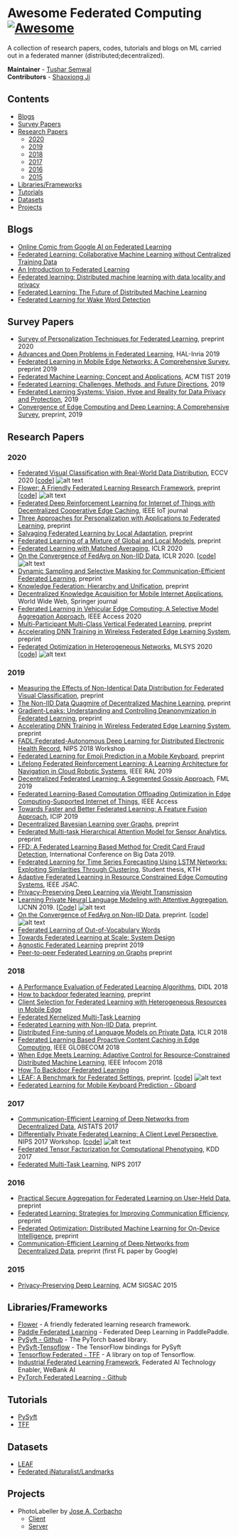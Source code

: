 # Awesome Federated Computing [![Awesome](https://cdn.rawgit.com/sindresorhus/awesome/d7305f38d29fed78fa85652e3a63e154dd8e8829/media/badge.svg)](https://github.com/sindresorhus/awesome)
A collection of research papers, codes, tutorials and blogs on ML carried out in a federated manner (distributed;decentralized).

**Maintainer** - [Tushar Semwal](https://github.com/tushar-semwal)  
**Contributors** - [Shaoxiong Ji](https://shaoxiongji.github.io)


## Contents
  - [Blogs](#blogs)
  - [Survey Papers](#survey-papers)
  - [Research Papers](#research-papers)
    - [2020](#2020)
    - [2019](#2019)
    - [2018](#2018)
    - [2017](#2017)
    - [2016](#2016)
    - [2015](#2015)
  - [Libraries/Frameworks](#librariesframeworks)
  - [Tutorials](#tutorials)
  - [Datasets](#datasets)
  - [Projects](#projects)

## Blogs
* [Online Comic from Google AI on Federated Learning](https://federated.withgoogle.com/)
* [Federated Learning: Collaborative Machine Learning without Centralized Training Data](https://ai.googleblog.com/2017/04/federated-learning-collaborative.html)
* [An Introduction to Federated Learning](http://vision.cloudera.com/an-introduction-to-federated-learning/)
* [Federated learning: Distributed machine learning with data locality and privacy](https://blog.fastforwardlabs.com/2018/11/14/federated-learning.html)
* [Federated Learning: The Future of Distributed Machine Learning](https://medium.com/syncedreview/federated-learning-the-future-of-distributed-machine-learning-eec95242d897)
* [Federated Learning for Wake Word Detection](https://medium.com/snips-ai/federated-learning-for-wake-word-detection-c8b8c5cdd2c5)

## Survey Papers
* [Survey of Personalization Techniques for Federated Learning](https://arxiv.org/pdf/2003.08673.pdf), preprint 2020
* [Advances and Open Problems in Federated Learning](https://hal.inria.fr/hal-02406503/document), HAL-Inria 2019
* [Federated Learning in Mobile Edge Networks: A Comprehensive Survey](https://arxiv.org/abs/1909.11875), preprint 2019
* [Federated Machine Learning: Concept and Applications](https://dl.acm.org/citation.cfm?id=3298981), ACM TIST 2019
* [Federated Learning: Challenges, Methods, and Future Directions](https://arxiv.org/pdf/1908.07873.pdf), 2019
* [Federated Learning Systems: Vision, Hype and Reality for Data Privacy and Protection](https://arxiv.org/pdf/1907.09693.pdf), 2019
* [Convergence of Edge Computing and Deep Learning: A Comprehensive Survey](https://arxiv.org/pdf/1907.08349.pdf), preprint, 2019
  
## Research Papers
### 2020
* [Federated Visual Classification with Real-World Data Distribution](https://arxiv.org/abs/2003.08082), ECCV 2020 [[code](https://github.com/google-research/google-research/tree/master/federated_vision_datasets)] ![alt text](https://github.com/tushar-semwal/awesome-federated-computing/blob/master/imgs/github-logo-16px.png)
* [Flower: A Friendly Federated Learning Research Framework](https://arxiv.org/abs/2007.14390), preprint [[code](https://flower.dev/)] ![alt text](https://github.com/tushar-semwal/awesome-federated-computing/blob/master/imgs/github-logo-16px.png)
* [Federated Deep Reinforcement Learning for Internet of Things with Decentralized Cooperative Edge Caching](https://doi.org/10.1109/JIOT.2020.2986803), IEEE IoT journal
* [Three Approaches for Personalization with Applications to Federated Learning](https://arxiv.org/abs/2002.10619), preprint
* [Salvaging Federated Learning by Local Adaptation](https://arxiv.org/abs/2002.04758), preprint
* [Federated Learning of a Mixture of Global and Local Models](https://arxiv.org/abs/2002.05516), preprint
* [Federated Learning with Matched Averaging](https://arxiv.org/pdf/2002.06440.pdf), ICLR 2020
* [On the Convergence of FedAvg on Non-IID Data](https://arxiv.org/abs/1907.02189), ICLR 2020. [[code](https://github.com/lx10077/fedavgpy)] ![alt text](https://github.com/tushar-semwal/awesome-federated-computing/blob/master/imgs/github-logo-16px.png)
* [Dynamic Sampling and Selective Masking for Communication-Efficient Federated Learning](https://arxiv.org/abs/2003.09603), preprint
* [Knowledge Federation: Hierarchy and Unification](https://arxiv.org/pdf/2002.01647.pdf), preprint
* [Decentralized Knowledge Acquisition for Mobile Internet Applications](https://link.springer.com/article/10.1007/s11280-019-00775-w), World Wide Web, Springer journal
* [Federated Learning in Vehicular Edge Computing: A Selective Model Aggregation Approach](https://ieeexplore.ieee.org/abstract/document/8964354), IEEE Access 2020  
* [Multi-Participant Multi-Class Vertical Federated Learning](https://arxiv.org/pdf/2001.11154.pdf), preprint
* [Accelerating DNN Training in Wireless Federated Edge Learning System](https://arxiv.org/pdf/1905.09712.pdf), preprint 
* [Federated Optimization in Heterogeneous Networks](https://arxiv.org/abs/1812.06127), MLSYS 2020 [[code](https://github.com/litian96/FedProx)] ![alt text](https://github.com/tushar-semwal/awesome-federated-computing/blob/master/imgs/github-logo-16px.png)

### 2019
* [Measuring the Effects of Non-Identical Data Distribution for Federated Visual Classification](https://arxiv.org/abs/1909.06335), preprint
* [The Non-IID Data Quagmire of Decentralized Machine Learning](https://arxiv.org/abs/1910.00189), preprint
* [Gradient-Leaks: Understanding and Controlling Deanonymization in Federated Learning](https://arxiv.org/abs/1805.05838), preprint
* [Accelerating DNN Training in Wireless Federated Edge Learning System](https://arxiv.org/abs/1905.09712), preprint
* [FADL:Federated-Autonomous Deep Learning for Distributed Electronic Health Record](https://arxiv.org/pdf/1811.11400.pdf), NIPS 2018 Workshop 
* [Federated Learning for Emoji Prediction in a Mobile Keyboard](https://arxiv.org/pdf/1906.04329.pdf), preprint
* [Lifelong Federated Reinforcement Learning: A Learning Architecture for Navigation in Cloud Robotic Systems](https://arxiv.org/abs/1901.06455), IEEE RAL 2019
* [Decentralized Federated Learning: A Segmented Gossip Approach](https://arxiv.org/abs/1908.07782), FML 2019
* [Federated Learning-Based Computation Offloading Optimization in Edge Computing-Supported Internet of Things](https://ieeexplore.ieee.org/document/8728285), IEEE Access
* [Towards Faster and Better Federated Learning: A Feature Fusion Approach](https://ieeexplore.ieee.org/abstract/document/8803001/), ICIP 2019
* [Decentralized Bayesian Learning over Graphs](https://arxiv.org/pdf/1905.10466.pdf), preprint
* [Federated Multi-task Hierarchical Attention Model for Sensor Analytics](https://arxiv.org/pdf/1905.05142.pdf), preprint
* [FFD: A Federated Learning Based Method for Credit Card Fraud Detection](https://link.springer.com/chapter/10.1007/978-3-030-23551-2_2), International Conference on Big Data 2019.
* [Federated Learning for Time Series Forecasting Using LSTM Networks: Exploiting Similarities Through Clustering](http://www.diva-portal.org/smash/record.jsf?pid=diva2%3A1334598&dswid=-6117), Student thesis, KTH
* [Adaptive Federated Learning in Resource Constrained Edge Computing Systems](https://arxiv.org/abs/1804.05271), IEEE JSAC.
* [Privacy-Preserving Deep Learning via Weight Transmission](https://arxiv.org/abs/1809.03272)
* [Learning Private Neural Language Modeling with Attentive Aggregation](https://arxiv.org/pdf/1812.07108), IJCNN 2019. [[Code](https://github.com/shaoxiongji/fed-att)] ![alt text](https://github.com/tushar-semwal/awesome-federated-computing/blob/master/imgs/github-logo-16px.png)
* [On the Convergence of FedAvg on Non-IID Data](https://arxiv.org/abs/1907.02189), preprint. [[code](https://github.com/lx10077/fedavgpy)] ![alt text](https://github.com/tushar-semwal/awesome-federated-computing/blob/master/imgs/github-logo-16px.png)
* [Federated Learning of Out-of-Vocabulary Words](https://arxiv.org/pdf/1903.10635.pdf)
* [Towards Federated Learning at Scale: System Design](https://arxiv.org/abs/1902.01046)
* [Agnostic Federated Learning](https://arxiv.org/abs/1902.00146) preprint 2019
* [Peer-to-peer Federated Learning on Graphs](https://arxiv.org/abs/1901.11173) preprint 
### 2018
* [A Performance Evaluation of Federated Learning Algorithms](https://dl.acm.org/doi/10.1145/3286490.3286559), DIDL 2018
* [How to backdoor federated learning](https://arxiv.org/pdf/1807.00459), preprint
* [Client Selection for Federated Learning with Heterogeneous Resources in Mobile Edge](https://arxiv.org/abs/1804.08333)
* [Federated Kernelized Multi-Task Learning](http://www.sysml.cc/doc/30.pdf)
* [Federated Learning with Non-IID Data](https://arxiv.org/abs/1806.00582), preprint.
* [Distributed Fine-tuning of Language Models on Private Data](https://openreview.net/pdf?id=HkgNdt26Z), ICLR 2018
* [Federated Learning Based Proactive Content Caching in Edge Computing](https://ieeexplore.ieee.org/abstract/document/8647616/), IEEE GLOBECOM 2018
* [When Edge Meets Learning: Adaptive Control for Resource-Constrained Distributed Machine Learning](http://www.commsp.ee.ic.ac.uk/~wiser/dais-ita/tiffany_papers/infocom_2018.pdf), IEEE Infocom 2018
* [How To Backdoor Federated Learning](https://arxiv.org/abs/1807.00459)
* [LEAF: A Benchmark for Federated Settings](https://arxiv.org/abs/1812.01097), preprint. [[code](https://github.com/TalwalkarLab/leaf)] ![alt text](https://github.com/tushar-semwal/awesome-federated-computing/blob/master/imgs/github-logo-16px.png) 
* [Federated Learning for Mobile Keyboard Prediction - Gboard](https://arxiv.org/abs/1811.03604)
### 2017
* [Communication-Efficient Learning of Deep Networks from Decentralized Data](https://arxiv.org/abs/1602.05629), AISTATS 2017
* [Differentially Private Federated Learning: A Client Level Perspective](https://arxiv.org/abs/1712.07557), NIPS 2017 Workshop. [[code](https://github.com/SAP/machine-learning-diff-private-federated-learning)] ![alt text](https://github.com/tushar-semwal/awesome-federated-computing/blob/master/imgs/github-logo-16px.png)
* [Federated Tensor Factorization for Computational Phenotyping](https://www.ncbi.nlm.nih.gov/pmc/articles/PMC5652331/), KDD 2017 
* [Federated Multi-Task Learning](http://papers.nips.cc/paper/7029-federated-multi-task-learning.pdf), NIPS 2017
### 2016
* [Practical Secure Aggregation for Federated Learning on User-Held Data](https://arxiv.org/abs/1611.04482), preprint
* [Federated Learning: Strategies for Improving Communication Efficiency](https://arxiv.org/abs/1610.05492), preprint
* [Federated Optimization: Distributed Machine Learning for On-Device Intelligence](https://arxiv.org/abs/1610.02527), preprint
* [Communication-Efficient Learning of Deep Networks from Decentralized Data](https://arxiv.org/abs/1602.05629), preprint (first FL paper by Google)
### 2015
* [Privacy-Preserving Deep Learning](https://www.comp.nus.edu.sg/~reza/files/Shokri-CCS2015.pdf), ACM SIGSAC 2015

## Libraries/Frameworks
* [Flower](https://flower.dev/) - A friendly federated learning research framework.
* [Paddle Federated Learning](https://github.com/PaddlePaddle/PaddleFL) - Federated Deep Learning in PaddlePaddle.
* [PySyft - Github](https://github.com/OpenMined/PySyft) - The PyTorch based library.
* [PySyft-Tensoflow](https://github.com/OpenMined/PySyft-TensorFlow) - The TensorFlow bindings for PySyft
* [Tensorflow Federated - TFF](https://www.tensorflow.org/federated) - A library on top of Tensorflow.
* [Industrial Federated Learning Framework](https://github.com/WeBankFinTech/FATE), Federated AI Technology Enabler, WeBank AI
* [PyTorch Federated Learning - Github](https://github.com/shaoxiongji/federated-learning)

## Tutorials
* [PySyft](https://github.com/OpenMined/PySyft/tree/dev/examples/tutorials)
* [TFF](https://www.tensorflow.org/federated/tutorials/federated_learning_for_image_classification) 

## Datasets
* [LEAF](https://github.com/TalwalkarLab/leaf)
* [Federated iNaturalist/Landmarks](https://github.com/google-research/google-research/tree/master/federated_vision_datasets)

## Projects
* PhotoLabeller by [Jose A. Corbacho](https://github.com/mccorby)
  - [Client](https://github.com/mccorby/PhotoLabeller)
  - [Server](https://github.com/mccorby/PhotoLabellerServer)
